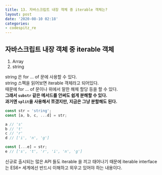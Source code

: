```yaml
---
title: 13. 자바스크립트 내장 객체 중 iterable 객체는?
layout: post
date: '2020-08-10 02:18'
categories:
- codespitz_re
---
```


## 자바스크립트 내장 객체 중 iterable 객체

1. Array
2. string

string 은 for ... of 문에 사용할 수 있다.  
string 스펙을 읽어보면 iterable 객체라고 되어있다.  
때문에 for ... of 문이나 위에서 말한 해체 할당 등을 할 수 있다.  
**그래서 `substr` 같은 메서드를 안써도 쉽게 분해할 수 있다.**  
**과거엔 `split`을 사용해서 쪼갰지만, 지금은 그냥 분할해도 된다.**

```javascript
const str = 'string';
const [a, b, c, ...d] = str;

a // 's'
b // 't'
c // 'r'
d // ['i', 'n', 'g']

const [...e] = str;
e // ['s', 't', 'r', 'i', 'n', 'g']
```

신규로 출시되는 많은 API 들도 iterable 을 끼고 태어나기 때문에 iterable interface 는 
ES6+ 세계에선 반드시 이해하고 외우고 있어야 하는 내용이다.